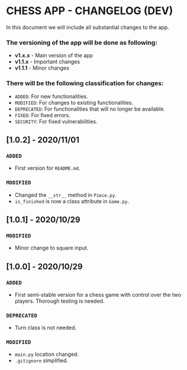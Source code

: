 # CHESS APP - CHANGELOG (DEV)
In this document we will include all substantial changes to the app.

### The versioning of the app will be done as following:
- **v1.x.x** - Main version of the app
- **v1.1.x** - Important changes
- **v1.1.1** - Minor changes

### There will be the following classification for changes:
- `ADDED`: For new functionalities.
- `MODIFIED`: For changes to existing functionalities.
- `DEPRECATED`: For functionalities that will no longer be available.
- `FIXED`: For fixed errors.
- `SECURITY`: For fixed vulnerabilities.


## [1.0.2] - 2020/11/01
### `ADDED`
- First version for `README.md`.
### `MODIFIED`
- Changed the `__str__` method in `Piece.py`.
- `is_finished` is now a class attribute in `Game.py`.

## [1.0.1] - 2020/10/29
### `MODIFIED`
- Minor change to square input.

## [1.0.0] - 2020/10/29
### `ADDED`
- First semi-stable version for a chess game with control over the two players. Thorough testing is needed.
### `DEPRECATED`
- Turn class is not needed.
### `MODIFIED`
- `main.py` location changed.
- `.gitignore` simplified.
